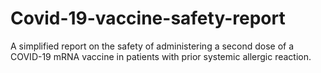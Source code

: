 # Covid-19-vaccine-safety-report
A simplified report on the safety of administering a second dose of a COVID-19 mRNA vaccine in patients with prior systemic allergic reaction.
